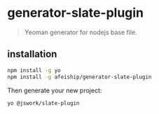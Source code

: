 # generator-slate-plugin 
> Yeoman generator for nodejs base file.

## installation
```bash
npm install -g yo
npm install -g afeiship/generator-slate-plugin
```

Then generate your new project:

```bash
yo @jswork/slate-plugin
```

